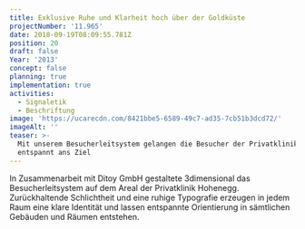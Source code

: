 ```yaml
---
title: Exklusive Ruhe und Klarheit hoch über der Goldküste
projectNumber: '11.965'
date: 2018-09-19T08:09:55.781Z
position: 20
draft: false
Year: '2013'
concept: false
planning: true
implementation: true
activities:
  - Signaletik
  - Beschriftung
image: 'https://ucarecdn.com/8421bbe5-6589-49c7-ad35-7cb51b3dcd72/'
imageAlt: ''
teaser: >-
  Mit unserem Besucherleitsystem gelangen die Besucher der Privatklinik Hohenegg
  entspannt ans Ziel
---
```

In Zusammenarbeit mit Ditoy GmbH gestaltete 3dimensional das Besucherleitsystem auf dem Areal der Privatklinik Hohenegg. Zurückhaltende Schlichtheit und eine ruhige Typografie erzeugen in jedem Raum eine klare Identität und lassen entspannte Orientierung in sämtlichen Gebäuden und Räumen entstehen.
